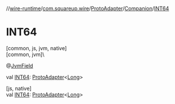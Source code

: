 //[wire-runtime](../../../../index.md)/[com.squareup.wire](../../index.md)/[ProtoAdapter](../index.md)/[Companion](index.md)/[INT64](-i-n-t64.md)

# INT64

[common, js, jvm, native]\
[common, jvm]\

@[JvmField](https://kotlinlang.org/api/latest/jvm/stdlib/kotlin.jvm/-jvm-field/index.html)

val [INT64](-i-n-t64.md): [ProtoAdapter](../index.md)&lt;[Long](https://kotlinlang.org/api/latest/jvm/stdlib/kotlin/-long/index.html)&gt;

[js, native]\
val [INT64](-i-n-t64.md): [ProtoAdapter](../index.md)&lt;[Long](https://kotlinlang.org/api/latest/jvm/stdlib/kotlin/-long/index.html)&gt;
